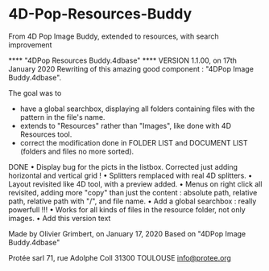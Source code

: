 # 4D-Pop-Resources-Buddy
From 4D Pop Image Buddy, extended to resources, with search improvement

**** "4DPop Resources Buddy.4dbase" ****
VERSION 1.1.00, on 17th January 2020
Rewriting of this amazing good component : "4DPop Image Buddy.4dbase".

The goal was to
- have a global searchbox, displaying all folders containing files with the pattern in the file's name.
- extends to "Resources" rather than "Images", like done with 4D Resources tool.
- correct the modification done in FOLDER LIST and DOCUMENT LIST (folders and files no more sorted).

DONE
• Display bug for the picts in the listbox. Corrected just adding horizontal and vertical grid !
• Splitters remplaced with real 4D splitters.
• Layout revisited like 4D tool, with a preview added.
• Menus on right click all revisited, adding more "copy" than just the content : absolute path, relative path, relative path with "/", and file name.
• Add a global searchbox : really powerfull !!!
• Works for all kinds of files in the resource folder, not only images.
• Add this version text



Made by Olivier Grimbert, on January 17, 2020
Based on "4DPop Image Buddy.4dbase"

Protée sarl
71, rue Adolphe Coll
31300 TOULOUSE
info@protee.org
